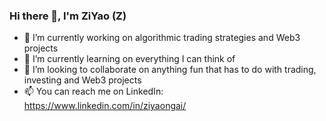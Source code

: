 ### Hi there 👋, I'm ZiYao (Z)

- 🔭 I’m currently working on algorithmic trading strategies and Web3 projects
- 🌱 I’m currently learning on everything I can think of
- 👯 I’m looking to collaborate on anything fun that has to do with trading, investing and Web3 projects
- 📫 You can reach me on LinkedIn: https://www.linkedin.com/in/ziyaongai/

